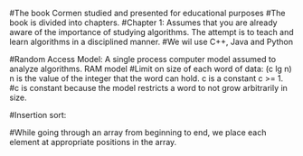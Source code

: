 #The book Cormen studied and presented for educational purposes
#The book is divided into chapters.
#Chapter 1: Assumes that you are already aware of the importance of studying algorithms. The attempt is to teach and learn algorithms in a disciplined manner.
#We wil use C++, Java and Python 

#Random Access Model: A single process computer model assumed to analyze algorithms. RAM model
#Limit on size of each word of data: (c lg n) n is the value of the integer that the word can hold. c is a constant c >= 1. 
#c is constant because the model restricts a word to not grow arbitrarily in size.

#Insertion sort:

#While going through an array from beginning to end, we place each element at appropriate positions in the array.



